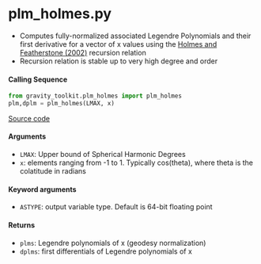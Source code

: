 plm_holmes.py
=============

- Computes fully-normalized associated Legendre Polynomials and their first derivative for a vector of x values using the [Holmes and Featherstone (2002)](https://doi.org/10.1007/s00190-002-0216-2) recursion relation
- Recursion relation is stable up to very high degree and order

#### Calling Sequence
```python
from gravity_toolkit.plm_holmes import plm_holmes
plm,dplm = plm_holmes(LMAX, x)
```
[Source code](https://github.com/tsutterley/read-GRACE-harmonics/blob/main/gravity_toolkit/plm_holmes.py)

#### Arguments
- `LMAX`: Upper bound of Spherical Harmonic Degrees
- `x`: elements ranging from -1 to 1. Typically cos(theta), where theta is the colatitude in radians

#### Keyword arguments
- `ASTYPE`: output variable type. Default is 64-bit floating point

#### Returns
- `plms`: Legendre polynomials of x (geodesy normalization)
- `dplms`: first differentials of Legendre polynomials of x
